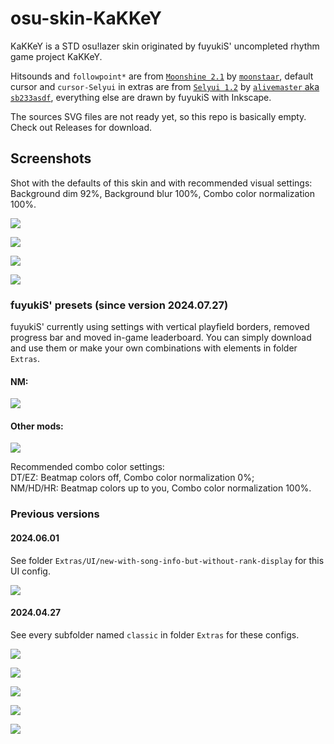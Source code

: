 # osu-skin-KaKKeY
KaKKeY is a STD osu!lazer skin originated by fuyukiS' uncompleted rhythm game project KaKKeY.

Hitsounds and `followpoint*` are from [`Moonshine 2.1`](https://osu.ppy.sh/community/forums/topics/1610388?n=1) by [`moonstaar`](https://osu.ppy.sh/users/27339355), default cursor and `cursor-Selyui` in extras are from [`Selyui 1.2`](https://osu.ppy.sh/community/forums/topics/1629078?n=1) by [`alivemaster` aka `sb233asdf`](https://osu.ppy.sh/users/10324621), everything else are drawn by fuyukiS with Inkscape.

The sources SVG files are not ready yet, so this repo is basically empty. Check out Releases for download.

## Screenshots
Shot with the defaults of this skin and with recommended visual settings: Background dim 92%, Background blur 100%, Combo color normalization 100%.

![](screenshot/6.png)

![](screenshot/7.png)

![](screenshot/8.png)

![](screenshot/10.png)

### fuyukiS' presets (since version 2024.07.27)
fuyukiS' currently using settings with vertical playfield borders, removed progress bar and moved in-game leaderboard. You can simply download and use them or make your own combinations with elements in folder `Extras`.

#### NM:

![](screenshot/fuyukiSpreset-2024.07.27-NM-0.png)

#### Other mods:

![](screenshot/fuyukiSpreset-2024.07.27-compilation.png)

Recommended combo color settings:  
DT/EZ: Beatmap colors off, Combo color normalization 0%;  
NM/HD/HR: Beatmap colors up to you, Combo color normalization 100%.

### Previous versions

#### 2024.06.01
See folder `Extras/UI/new-with-song-info-but-without-rank-display` for this UI config.

![](screenshot/5.png)


#### 2024.04.27
See every subfolder named `classic` in folder `Extras` for these configs.

![](screenshot/0.png)

![](screenshot/1.png)

![](screenshot/2.png)

![](screenshot/3.png)

![](screenshot/4.png)
